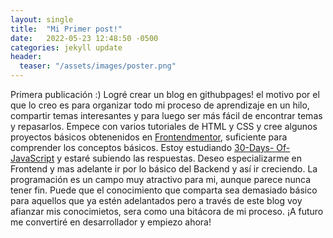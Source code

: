 ```yaml
---
layout: single
title:  "Mi Primer post!"
date:   2022-05-23 12:48:50 -0500
categories: jekyll update
header: 
  teaser: "/assets/images/poster.png"
---
```


Primera publicación :) Logré crear un blog en githubpages! el motivo por el que lo creo es para organizar todo mi proceso de aprendizaje en un hilo, compartir temas interesantes y para luego ser más fácil de encontrar temas y repasarlos. Empece con varios tutoriales de HTML y CSS y cree algunos proyectos básicos obtenenidos en [ Frontendmentor][ frontend-mentor], suficiente para comprender los conceptos básicos. Estoy estudiando [30-Days- Of-JavaScript][30DaysOf-JavaScript] y estaré subiendo las respuestas. Deseo especializarme en Frontend y mas adelante ir por lo básico del Backend y así ir creciendo. La programación es un campo muy atractivo para mi, aunque parece nunca tener fin. Puede que el conocimiento que comparta sea demasiado básico para aquellos que ya estén adelantados pero a través de este blog voy afianzar mis conocimietos, sera como una bitácora de mi proceso. ¡A futuro me convertiré en desarrollador y empiezo ahora!



[frontend-mentor]: [https://www.frontendmentor.io/]
[30DaysOf-JavaScript]: [https://github.com/Asabeneh/30-Days-Of-JavaScript]